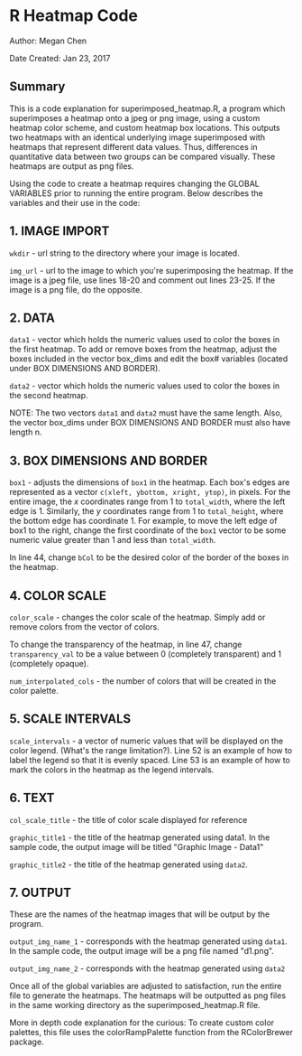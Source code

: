 # R Heatmap Code

Author: Megan Chen

Date Created: Jan 23, 2017

## Summary

This is a code explanation for superimposed_heatmap.R, a program which superimposes a heatmap onto a jpeg or png image, using a custom heatmap color scheme, and custom heatmap box locations. This outputs two heatmaps with an identical underlying image superimposed with heatmaps that represent different data values. Thus, differences in quantitative data between two groups can be compared visually. These heatmaps are output as png files.

Using the code to create a heatmap requires changing the GLOBAL VARIABLES prior to running the entire program. Below describes the variables and their use in the code:

## 1. IMAGE IMPORT

`wkdir` - url string to the directory where your image is located.

`img_url` - url to the image to which you're superimposing the heatmap. If the image is a jpeg file, use lines 18-20 and comment out lines 23-25. If the image is a png file, do the opposite.

## 2. DATA
`data1` - vector which holds the numeric values used to color the boxes in the first heatmap. To add or remove boxes from the heatmap, adjust the boxes included in the vector box_dims and edit the box# variables (located under BOX DIMENSIONS AND BORDER).

`data2` - vector which holds the numeric values used to color the boxes in the second heatmap.

NOTE: The two vectors `data1` and `data2` must have the same length. Also, the vector box_dims under BOX DIMENSIONS AND BORDER must also have length n.

## 3. BOX DIMENSIONS AND BORDER

`box1` - adjusts the dimensions of `box1` in the heatmap. Each box's edges are represented as a vector `c(xleft, ybottom, xright, ytop)`, in pixels. For the entire image, the *x* coordinates range from 1 to `total_width`, where the left edge is 1. Similarly, the *y* coordinates range from 1 to `total_height`, where the bottom edge has coordinate 1. For example, to move the left edge of box1 to the right, change the first coordinate of the `box1` vector to be some numeric value greater than 1 and less than `total_width`. 

In line 44, change `bCol` to be the desired color of the border of the boxes in the heatmap.

## 4. COLOR SCALE
`color_scale` - changes the color scale of the heatmap. Simply add or remove colors from the vector of colors. 

To change the transparency of the heatmap, in line 47, change `transparency_val` to be a value between 0 (completely transparent) and 1 (completely opaque).

`num_interpolated_cols` - the number of colors that will be created in the color palette. 

## 5. SCALE INTERVALS
`scale_intervals` - a vector of numeric values that will be displayed on the color legend. (What's the range limitation?). Line 52 is an example of how to label the legend so that it is evenly spaced. Line 53 is an example of how to mark the colors in the heatmap as the legend intervals.

## 6. TEXT
`col_scale_title` - the title of color scale displayed for reference

`graphic_title1` - the title of the heatmap generated using data1. In the sample code, the output image will be titled "Graphic Image - Data1"

`graphic_title2` - the title of the heatmap generated using `data2`.

## 7. OUTPUT
These are the names of the heatmap images that will be output by the program.

`output_img_name_1` - corresponds with the heatmap generated using `data1`. In the sample code, the output image will be a png file named "d1.png".

`output_img_name_2` - corresponds with the heatmap generated using `data2`

Once all of the global variables are adjusted to satisfaction, run the entire file to generate the heatmaps. The heatmaps will be outputted as png files in the same working directory as the superimposed_heatmap.R file.

More in depth code explanation for the curious:
To create custom color palettes, this file uses the colorRampPalette function from the RColorBrewer package.